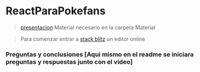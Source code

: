 # ReactParaPokefans

> [presentacion](https://docs.google.com/presentation/d/1vDyb2wsfQadxsr-RVDATl49unyrnqz3q-UQpph_oOYE/edit?usp=sharing)
> Material necesario en la carpeta Material

> Para comenzar entrar a [stack blitz](https://stackblitz.com/) un editor online


### Preguntas y conclusiones [Aqui mismo en el readme se iniciara preguntas y respuestas junto con el video]

